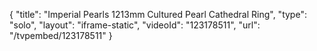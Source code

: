 {
    "title": "Imperial Pearls 1213mm Cultured Pearl Cathedral Ring",
    "type": "solo",
    "layout": "iframe-static",
    "videoId": "123178511",
    "url": "\/tvpembed\/123178511"
}